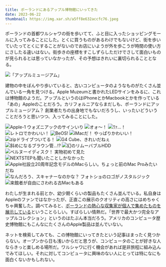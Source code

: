```yaml
---
title: ポーランドにあるアップル博物館にいってきた
date: 2023-06-22
thumbnail: https://img.xar.sh/a5ff8e632accfc76.jpeg
---
```


ポーランドの首都ワルシャワの街を歩いてて、ふと目に入ったショッピングモールに入ってみることにした。とくに買うものがあるわけでもないけど、街を歩いていたってとくにすることがないのでお店にいようが外を歩こうが時間の使い方にさしたる違いはない。街歩きの座標をすこしずらしただけでさして面白いものが見られるとは思っていなかったが、その予想はきれいに裏切られることとなる。

![「アップルミュージアム」](https://img.xar.sh/a5ff8e632accfc76.jpeg)

建物の中をぼんやり歩いていると、古いコンピュータのようなものがたくさん並んでいる一角を見つける。Apple Muzeumと書かれたLEDサインをみるに、これは博物館のようだ。アップルというのはiPhoneとかMacbookとかを作っている「あの」Appleのことだろう。カリフォルニアならまだしも、ポーランドにアップルミュージアム？ 創業者たちの出身地でもないだろうし、いったいどういうことだろうと思いつつ、入ってみることにした。

![Apple-1 ウォズニアックのサインいり](https://img.xar.sh/6453dc70cc88126e.jpeg)
![オォ〜！](https://img.xar.sh/19b39cd565801a1c.jpeg)
![ﾜｧ…！](https://img.xar.sh/5f070c7811440ca5.jpeg)
![レトロでかわいい！](https://img.xar.sh/719154838ec69193.jpeg)
![BeOS!](https://img.xar.sh/57d80130d52fe8ff.jpeg)
![iMacだ！ やっぱりかわいい！](https://img.xar.sh/02733ba3123dec18.jpeg)
![zipドライブついてる！](https://img.xar.sh/e837e9930b29bc1c.jpeg)
![G4 Cube、きれいだねぇ](https://img.xar.sh/87718655ed08c69d.jpeg)
![斜めになるブラウン管…!?](https://img.xar.sh/e6af13bbb0ce304b.jpeg)
![幻のリムーバブルHDD](https://img.xar.sh/fd354c9c89b23fd8.jpeg)
![ベルヌーイディスク！ 実物初めて見た](https://img.xar.sh/4f1b08c2f50decb2.jpeg)
![NEXTSTEPも聞いたことしかなかった](https://img.xar.sh/569b22668893851d.jpeg)
![Apple社設立20周年記念モデルのMacらしい。ちょっと前のMac Proみたいだね](https://img.xar.sh/1c13b78ad7bac403.jpeg)
![なんだろう、スキャナーなのかな？ フォトショのロゴがノスタルジック](https://img.xar.sh/cfdc7bb3bbcb6c0f.jpeg)
![来館者が自由にさわれる古Macもある](https://img.xar.sh/f1283f46c488581b.jpeg)

わたしが生まれる前とか、幼少期くらいの製品もたくさん並んでいる。私自身はAppleのファンではなかったが、正直この展示のクオリティの高さにはめちゃくちゃ興奮した。調べてみると、[ポーランドの熱心な収集家が個人で集めたものを展示している](https://www.afpbb.com/articles/-/3407767)ということらしい。すばらしい情熱だ。「世界で最大かつ完全なアップルコレクション」というのはたぶん本当だろう。アメリカのコンピュータ歴史博物館にもこんなにたくさんのApple製品は並んでいない。

ネットを検索してみても、この博物館にいってきたという記事はまったく見つからない。オープンから日も浅いからだと思うが、コンピュータのことが好きな人ならきっと楽しめる場所だ。ワルシャワに行く機会があれば是非旅程に組み込んでみてほしい。それに対してコンピュータに興味のない人にとっては特になにも面白くないかもしれない。

